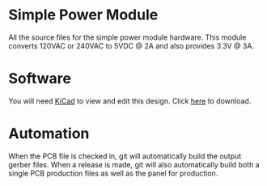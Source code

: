 # Simple Power Module

All the source files for the simple power module hardware. This module converts 120VAC or 240VAC to 5VDC @ 2A and also provides 3.3V @ 3A.

# Software 

You will need [KiCad](https://kicad.org) to view and edit this design. Click [here](https://www.kicad.org/download/) to download.

# Automation

When the PCB file is checked in, git will automatically build the output gerber files. When a release is made, git will also automatically build both a single PCB production files as well as the panel for production.
